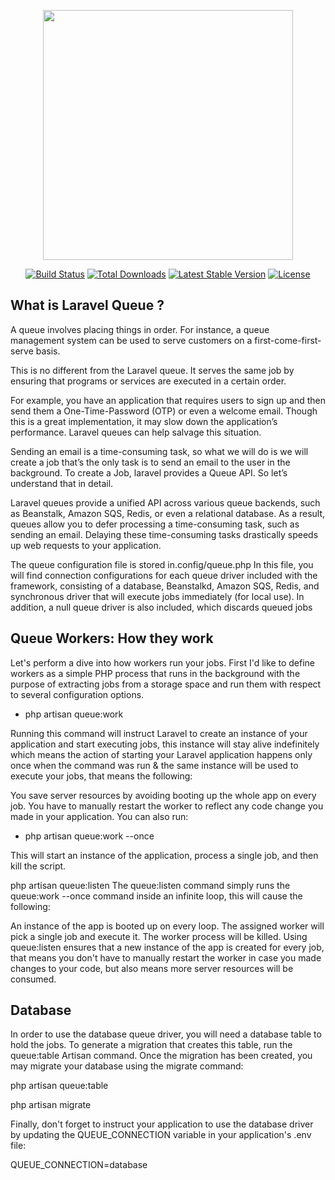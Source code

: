 <p align="center"><a href="https://laravel.com" target="_blank"><img src="https://raw.githubusercontent.com/laravel/art/master/logo-lockup/5%20SVG/2%20CMYK/1%20Full%20Color/laravel-logolockup-cmyk-red.svg" width="400"></a></p>

<p align="center">
<a href="https://travis-ci.org/laravel/framework"><img src="https://travis-ci.org/laravel/framework.svg" alt="Build Status"></a>
<a href="https://packagist.org/packages/laravel/framework"><img src="https://img.shields.io/packagist/dt/laravel/framework" alt="Total Downloads"></a>
<a href="https://packagist.org/packages/laravel/framework"><img src="https://img.shields.io/packagist/v/laravel/framework" alt="Latest Stable Version"></a>
<a href="https://packagist.org/packages/laravel/framework"><img src="https://img.shields.io/packagist/l/laravel/framework" alt="License"></a>
</p>


## What is Laravel Queue ?
A queue involves placing things in order. For instance, a queue management system can be used to serve customers on a first-come-first-serve basis.

This is no different from the Laravel queue. It serves the same job by ensuring that programs or services are executed in a certain order.

For example, you have an application that requires users to sign up and then send them a One-Time-Password (OTP) or even a welcome email. Though this is a great implementation, it may slow down the application’s performance. Laravel queues can help salvage this situation.


Sending an email is a time-consuming task, so what we will do is we will create a job that’s the only task is to send an email to the user in the background. To create a Job, laravel provides a Queue API. So let’s understand that in detail.

Laravel queues provide a unified API across various queue backends, such as Beanstalk, Amazon SQS, Redis, or even a relational database. As a result, queues allow you to defer processing a time-consuming task, such as sending an email. Delaying these time-consuming tasks drastically speeds up web requests to your application.

The queue configuration file is stored in.config/queue.php In this file, you will find connection configurations for each queue driver included with the framework, consisting of a database, Beanstalkd, Amazon SQS, Redis, and synchronous driver that will execute jobs immediately (for local use). In addition, a null queue driver is also included, which discards queued jobs


## Queue Workers: How they work


Let's perform a dive into how workers run your jobs. First I'd like to define workers as a simple PHP process that runs in the background with the purpose of extracting jobs from a storage space and run them with respect to several configuration options.

- php artisan queue:work

Running this command will instruct Laravel to create an instance of your application and start executing jobs, this instance will stay alive indefinitely which means the action of starting your Laravel application happens only once when the command was run & the same instance will be used to execute your jobs, that means the following:

You save server resources by avoiding booting up the whole app on every job.
You have to manually restart the worker to reflect any code change you made in your application.
You can also run:

- php artisan queue:work --once

This will start an instance of the application, process a single job, and then kill the script.

php artisan queue:listen
The queue:listen command simply runs the queue:work --once command inside an infinite loop, this will cause the following:

An instance of the app is booted up on every loop.
The assigned worker will pick a single job and execute it.
The worker process will be killed.
Using queue:listen ensures that a new instance of the app is created for every job, that means you don't have to manually restart the worker in case you made changes to your code, but also means more server resources will be consumed.

## Database

In order to use the database queue driver, you will need a database table to hold the jobs. To generate a migration that creates this table, run the queue:table Artisan command. Once the migration has been created, you may migrate your database using the migrate command:

php artisan queue:table
 
php artisan migrate

Finally, don't forget to instruct your application to use the database driver by updating the QUEUE_CONNECTION variable in your application's .env file:

QUEUE_CONNECTION=database
